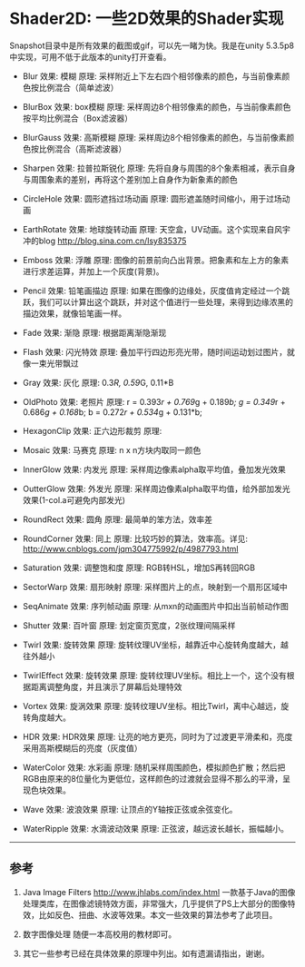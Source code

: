 Shader2D: 一些2D效果的Shader实现
===================================

Snapshot目录中是所有效果的截图或gif，可以先一睹为快。我是在unity 5.3.5p8中实现，可用不低于此版本的unity打开查看。

- Blur        效果: 模糊         原理: 采样附近上下左右四个相邻像素的颜色，与当前像素颜色按比例混合（简单滤波）
- BlurBox     效果: box模糊      原理: 采样周边8个相邻像素的颜色，与当前像素颜色按平均比例混合（Box滤波器）
- BlurGauss   效果: 高斯模糊     原理: 采样周边8个相邻像素的颜色，与当前像素颜色按比例混合（高斯滤波器）
- Sharpen     效果: 拉普拉斯锐化 原理: 先将自身与周围的8个象素相减，表示自身与周围象素的差别，再将这个差别加上自身作为新象素的颜色

- CircleHole  效果: 圆形遮挡过场动画 原理: 圆形遮盖随时间缩小，用于过场动画

- EarthRotate 效果: 地球旋转动画 原理: 天空盒，UV动画。这个实现来自风宇冲的blog
       http://blog.sina.com.cn/lsy835375

- Emboss      效果: 浮雕         原理: 图像的前景前向凸出背景。把象素和左上方的象素进行求差运算，并加上一个灰度(背景)。
- Pencil      效果: 铅笔画描边   原理: 如果在图像的边缘处，灰度值肯定经过一个跳跃，我们可以计算出这个跳跃，并对这个值进行一些处理，来得到边缘浓黑的描边效果，就像铅笔画一样。

- Fade        效果: 渐隐         原理: 根据距离渐隐渐现

- Flash       效果: 闪光特效     原理: 叠加平行四边形亮光带，随时间运动划过图片，就像一束光带飘过

- Gray        效果: 灰化         原理: 0.3*R, 0.59*G, 0.11*B
- OldPhoto    效果: 老照片       原理: r = 0.393*r + 0.769*g + 0.189*b; g = 0.349*r + 0.686*g + 0.168*b; b = 0.272*r + 0.534*g + 0.131*b;

- HexagonClip 效果: 正六边形裁剪 原理: 

- Mosaic      效果: 马赛克       原理: n x n方块内取同一颜色

- InnerGlow   效果: 内发光       原理: 采样周边像素alpha取平均值，叠加发光效果
- OutterGlow  效果: 外发光       原理: 采样周边像素alpha取平均值，给外部加发光效果(1-col.a可避免内部发光)

- RoundRect   效果: 圆角         原理: 最简单的笨方法，效率差
- RoundCorner 效果: 同上         原理: 比较巧妙的算法，效率高。详见:
      http://www.cnblogs.com/jqm304775992/p/4987793.html

- Saturation  效果: 调整饱和度   原理: RGB转HSL，增加S再转回RGB

- SectorWarp  效果: 扇形映射     原理: 采样图片上的点，映射到一个扇形区域中

- SeqAnimate  效果: 序列帧动画   原理: 从mxn的动画图片中扣出当前帧动作图

- Shutter     效果: 百叶窗       原理: 划定窗页宽度，2张纹理间隔采样

- Twirl       效果: 旋转效果     原理: 旋转纹理UV坐标，越靠近中心旋转角度越大，越往外越小
- TwirlEffect 效果: 旋转效果     原理: 旋转纹理UV坐标。相比上一个，这个没有根据距离调整角度，并且演示了屏幕后处理特效
- Vortex      效果: 旋涡效果     原理: 旋转纹理UV坐标。相比Twirl，离中心越远，旋转角度越大。

- HDR         效果: HDR效果      原理: 让亮的地方更亮，同时为了过渡更平滑柔和，亮度采用高斯模糊后的亮度（灰度值）

- WaterColor  效果: 水彩画       原理: 随机采样周围颜色，模拟颜色扩散；然后把RGB由原来的8位量化为更低位，这样颜色的过渡就会显得不那么的平滑，呈现色块效果。

- Wave        效果: 波浪效果     原理: 让顶点的Y轴按正弦或余弦变化。

- WaterRipple 效果: 水滴波动效果 原理: 正弦波，越远波长越长，振幅越小。

-------------------------------------------------


参考
-----------------------------------
1. Java Image Filters     http://www.jhlabs.com/index.html   一款基于Java的图像处理类库，在图像滤镜特效方面，非常强大，几乎提供了PS上大部分的图像特效，比如反色、扭曲、水波等效果。本文一些效果的算法参考了此项目。

2. 数字图像处理  随便一本高校用的教材即可。

3. 其它一些参考已经在具体效果的原理中列出。如有遗漏请指出，谢谢。
